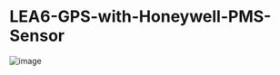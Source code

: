 # LEA6-GPS-with-Honeywell-PMS-Sensor
![image](https://github.com/jaspers0324/LEA6-GPS-with-Honeywell-PMS-Sensor/blob/master/Resulting%20of%20LEA6%20I2C%20GPS%20with%20Honeywell%20PMS%20Sensor.png)
